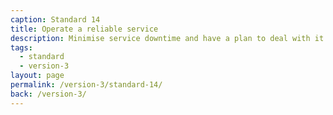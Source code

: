 ```yaml
---
caption: Standard 14
title: Operate a reliable service
description: Minimise service downtime and have a plan to deal with it when it does happen.
tags:
  - standard
  - version-3
layout: page
permalink: /version-3/standard-14/
back: /version-3/
---
```


